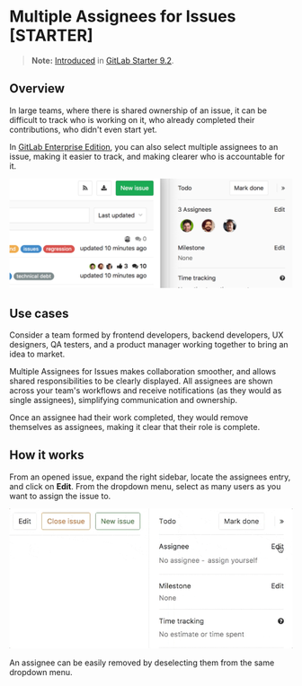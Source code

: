 # Multiple Assignees for Issues **[STARTER]**

> **Note:**
[Introduced](https://gitlab.com/gitlab-org/gitlab-ee/issues/1904)
in [GitLab Starter 9.2](https://about.gitlab.com/2017/05/22/gitlab-9-2-released/#multiple-assignees-for-issues).

## Overview

In large teams, where there is shared ownership of an issue, it can be difficult
to track who is working on it, who already completed their contributions, who
didn't even start yet.

In [GitLab Enterprise Edition](https://about.gitlab.com/pricing/),
you can also select multiple assignees to an issue, making it easier to
track, and making clearer who is accountable for it.

![multiple assignees for issues](img/multiple_assignees_for_issues.png)

## Use cases

Consider a team formed by frontend developers, backend developers,
UX designers, QA testers, and a product manager working together to bring an idea to
market.

Multiple Assignees for Issues makes collaboration smoother,
and allows shared responsibilities to be clearly displayed.
All assignees are shown across your team's workflows and receive notifications (as they
would as single assignees), simplifying communication and ownership.

Once an assignee had their work completed, they would remove themselves as assignees, making
it clear that their role is complete.

## How it works

From an opened issue, expand the right sidebar, locate the assignees entry,
and click on **Edit**. From the dropdown menu, select as many users as you want
to assign the issue to.

![adding multiple assignees](img/multiple_assignees.gif)

An assignee can be easily removed by deselecting them from the same dropdown menu.
